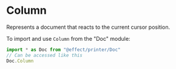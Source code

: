 # Column

Represents a document that reacts to the current cursor position.

To import and use `Column` from the "Doc" module:

```ts
import * as Doc from "@effect/printer/Doc"
// Can be accessed like this
Doc.Column
```
